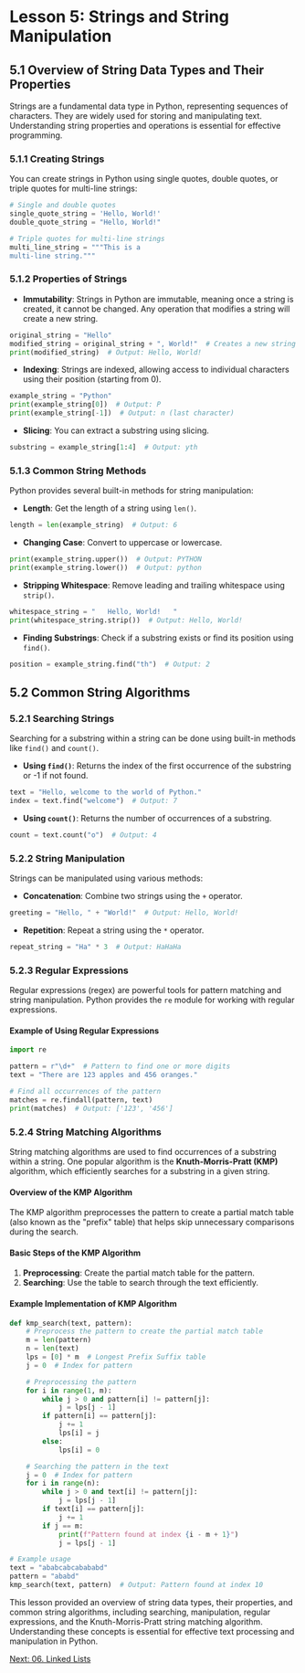 # Lesson 5: Strings and String Manipulation

## 5.1 Overview of String Data Types and Their Properties

Strings are a fundamental data type in Python, representing sequences of characters. They are widely used for storing and manipulating text. Understanding string properties and operations is essential for effective programming.

### 5.1.1 Creating Strings
You can create strings in Python using single quotes, double quotes, or triple quotes for multi-line strings:

```python
# Single and double quotes
single_quote_string = 'Hello, World!'
double_quote_string = "Hello, World!"

# Triple quotes for multi-line strings
multi_line_string = """This is a 
multi-line string."""
```

### 5.1.2 Properties of Strings
- **Immutability**: Strings in Python are immutable, meaning once a string is created, it cannot be changed. Any operation that modifies a string will create a new string.

```python
original_string = "Hello"
modified_string = original_string + ", World!"  # Creates a new string
print(modified_string)  # Output: Hello, World!
```

- **Indexing**: Strings are indexed, allowing access to individual characters using their position (starting from 0).

```python
example_string = "Python"
print(example_string[0])  # Output: P
print(example_string[-1])  # Output: n (last character)
```

- **Slicing**: You can extract a substring using slicing.

```python
substring = example_string[1:4]  # Output: yth
```

### 5.1.3 Common String Methods
Python provides several built-in methods for string manipulation:

- **Length**: Get the length of a string using `len()`.

```python
length = len(example_string)  # Output: 6
```

- **Changing Case**: Convert to uppercase or lowercase.

```python
print(example_string.upper())  # Output: PYTHON
print(example_string.lower())  # Output: python
```

- **Stripping Whitespace**: Remove leading and trailing whitespace using `strip()`.

```python
whitespace_string = "   Hello, World!   "
print(whitespace_string.strip())  # Output: Hello, World!
```

- **Finding Substrings**: Check if a substring exists or find its position using `find()`.

```python
position = example_string.find("th")  # Output: 2
```

## 5.2 Common String Algorithms

### 5.2.1 Searching Strings
Searching for a substring within a string can be done using built-in methods like `find()` and `count()`.

- **Using `find()`**: Returns the index of the first occurrence of the substring or -1 if not found.

```python
text = "Hello, welcome to the world of Python."
index = text.find("welcome")  # Output: 7
```

- **Using `count()`**: Returns the number of occurrences of a substring.

```python
count = text.count("o")  # Output: 4
```

### 5.2.2 String Manipulation
Strings can be manipulated using various methods:

- **Concatenation**: Combine two strings using the `+` operator.

```python
greeting = "Hello, " + "World!"  # Output: Hello, World!
```

- **Repetition**: Repeat a string using the `*` operator.

```python
repeat_string = "Ha" * 3  # Output: HaHaHa
```

### 5.2.3 Regular Expressions
Regular expressions (regex) are powerful tools for pattern matching and string manipulation. Python provides the `re` module for working with regular expressions.

#### Example of Using Regular Expressions
```python
import re

pattern = r"\d+"  # Pattern to find one or more digits
text = "There are 123 apples and 456 oranges."

# Find all occurrences of the pattern
matches = re.findall(pattern, text)
print(matches)  # Output: ['123', '456']
```

### 5.2.4 String Matching Algorithms
String matching algorithms are used to find occurrences of a substring within a string. One popular algorithm is the **Knuth-Morris-Pratt (KMP)** algorithm, which efficiently searches for a substring in a given string.

#### Overview of the KMP Algorithm
The KMP algorithm preprocesses the pattern to create a partial match table (also known as the "prefix" table) that helps skip unnecessary comparisons during the search.

#### Basic Steps of the KMP Algorithm
1. **Preprocessing**: Create the partial match table for the pattern.
2. **Searching**: Use the table to search through the text efficiently.

#### Example Implementation of KMP Algorithm
```python
def kmp_search(text, pattern):
    # Preprocess the pattern to create the partial match table
    m = len(pattern)
    n = len(text)
    lps = [0] * m  # Longest Prefix Suffix table
    j = 0  # Index for pattern

    # Preprocessing the pattern
    for i in range(1, m):
        while j > 0 and pattern[i] != pattern[j]:
            j = lps[j - 1]
        if pattern[i] == pattern[j]:
            j += 1
            lps[i] = j
        else:
            lps[i] = 0

    # Searching the pattern in the text
    j = 0  # Index for pattern
    for i in range(n):
        while j > 0 and text[i] != pattern[j]:
            j = lps[j - 1]
        if text[i] == pattern[j]:
            j += 1
        if j == m:
            print(f"Pattern found at index {i - m + 1}")
            j = lps[j - 1]

# Example usage
text = "ababcabcabababd"
pattern = "ababd"
kmp_search(text, pattern)  # Output: Pattern found at index 10
```

This lesson provided an overview of string data types, their properties, and common string algorithms, including searching, manipulation, regular expressions, and the Knuth-Morris-Pratt string matching algorithm. Understanding these concepts is essential for effective text processing and manipulation in Python.

[Next: 06. Linked Lists](./06-linked-lists.md)